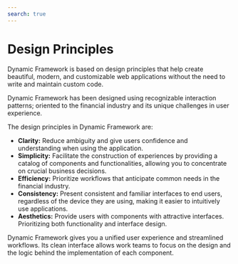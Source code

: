```yaml
---
search: true
---
```


# Design Principles

Dynamic Framework is based on design principles that help create beautiful, modern, and customizable web applications without the need to write and maintain custom code.

Dynamic Framework has been designed using recognizable interaction patterns; oriented to the financial industry and its unique challenges in user experience.

The design principles in Dynamic Framework are:
- **Clarity:** Reduce ambiguity and give users confidence and understanding when using the application.
- **Simplicity:** Facilitate the construction of experiences by providing a catalog of components and functionalities, allowing you to concentrate on crucial business decisions.
- **Efficiency:** Prioritize workflows that anticipate common needs in the financial industry.
- **Consistency:** Present consistent and familiar interfaces to end users, regardless of the device they are using, making it easier to intuitively use applications.
- **Aesthetics:** Provide users with components with attractive interfaces. Prioritizing both functionality and interface design.

Dynamic Framework gives you a unified user experience and streamlined workflows. Its clean interface allows work teams to focus on the design and the logic behind the implementation of each component.

